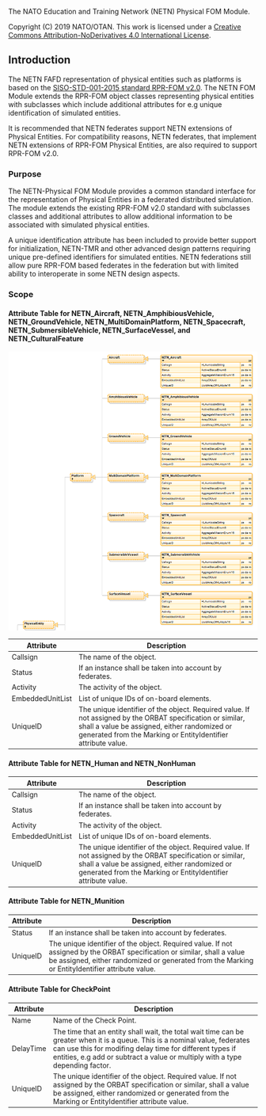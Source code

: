 
The NATO Education and Training Network (NETN) Physical FOM Module.

Copyright (C) 2019 NATO/OTAN.
This work is licensed under a [Creative Commons Attribution-NoDerivatives 4.0 International License](LICENCE.md).

## Introduction

The NETN FAFD representation of physical entities such as platforms is based on the [SISO-STD-001-2015 standard RPR-FOM v2.0](https://www.sisostds.org/). The NETN FOM Module extends the RPR-FOM object classes representing physical entities with subclasses which include additional attributes for e.g unique identification of simulated entities.

It is recommended that NETN federates support NETN extensions of Physical Entities. For compatibility reasons, NETN federates, that implement NETN extensions of RPR-FOM Physical Entities, are also required to support RPR-FOM v2.0.

### Purpose

The NETN-Physical FOM Module provides a common standard interface for the representation of Physical Entities in a federated distributed simulation. The module extends the existing RPR-FOM v2.0 standard with subclasses classes and additional attributes to allow additional information to be associated with simulated physical entities.

A unique identification attribute has been included to provide better support for initialization, NETN-TMR and other advanced design patterns requiring unique pre-defined identifiers for simulated entities. NETN federations still allow pure RPR-FOM based federates in the federation but with limited ability to interoperate in some NETN design aspects. 

### Scope

#### Attribute Table for NETN_Aircraft, NETN_AmphibiousVehicle, NETN_GroundVehicle, NETN_MultiDomainPlatform, NETN_Spacecraft, NETN_SubmersibleVehicle, NETN_SurfaceVessel, and NETN_CulturalFeature

<img src="./images/Physical-1.png" />

|Attribute|Description|
|---|---|
|Callsign|The name of the object.|
|Status|If an instance shall be taken into account by federates.|
|Activity|The activity of the object.|
|EmbeddedUnitList|List of unique IDs of on-board elements.|
|UniqueID|The unique identifier of the object. Required value. If not assigned by the ORBAT specification or similar, shall a value be assigned, either randomized or generated from the Marking or EntityIdentifier attribute value.|

#### Attribute Table for NETN_Human and NETN_NonHuman
|Attribute|Description|
|---|---|
|Callsign|The name of the object.|
|Status|If an instance shall be taken into account by federates.|
|Activity|The activity of the object.|
|EmbeddedUnitList|List of unique IDs of on-board elements.|
|UniqueID|The unique identifier of the object. Required value. If not assigned by the ORBAT specification or similar, shall a value be assigned, either randomized or generated from the Marking or EntityIdentifier attribute value.|

#### Attribute Table for NETN_Munition
|Attribute|Description|
|---|---|
|Status|If an instance shall be taken into account by federates.|
|UniqueID|The unique identifier of the object. Required value. If not assigned by the ORBAT specification or similar, shall a value be assigned, either randomized or generated from the Marking or EntityIdentifier attribute value.|

#### Attribute Table for CheckPoint
|Attribute|Description|
|---|---|
|Name|Name of the Check Point.|
|DelayTime|The time that an entity shall wait, the total wait time can be greater when it is a queue. This is a nominal value, federates can use this for modifing delay time for different types if entities, e.g add or subtract a value or multiply with a type depending factor.|
|UniqueID|The unique identifier of the object. Required value. If not assigned by the ORBAT specification or similar, shall a value be assigned, either randomized or generated from the Marking or EntityIdentifier attribute value.|

